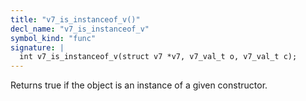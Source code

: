 ```yaml
---
title: "v7_is_instanceof_v()"
decl_name: "v7_is_instanceof_v"
symbol_kind: "func"
signature: |
  int v7_is_instanceof_v(struct v7 *v7, v7_val_t o, v7_val_t c);
---
```


Returns true if the object is an instance of a given constructor. 

